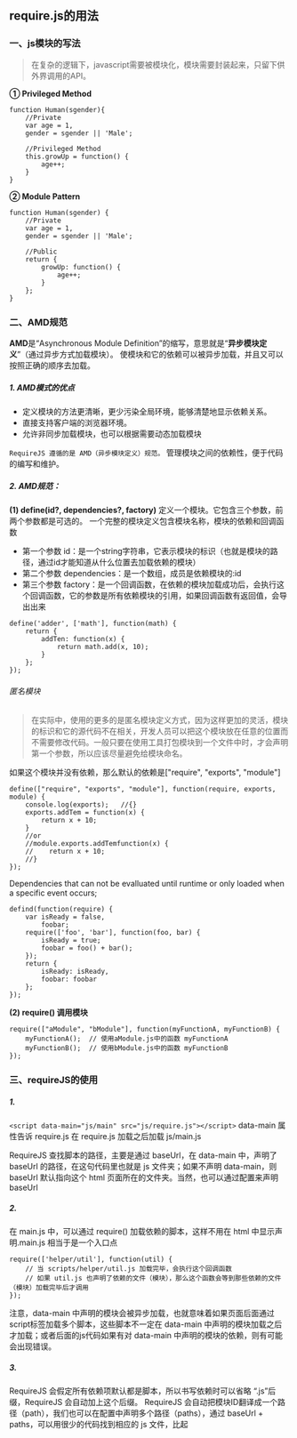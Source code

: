 ##  require.js的用法


### 一、js模块的写法

> 在复杂的逻辑下，javascript需要被模块化，模块需要封装起来，只留下供外界调用的API。

**① Privileged Method**
```
function Human(sgender){
    //Private
    var age = 1,
	gender = sgender || 'Male';

    //Privileged Method
    this.growUp = function() {
        age++;
    }
}
```

**② Module Pattern**
```
function Human(sgender) {
    //Private
    var age = 1,
    gender = sgender || 'Male';

    //Public
    return {
        growUp: function() {
            age++;
        }
    };
}
```

### 二、AMD规范
**AMD**是“Asynchronous Module Definition”的缩写，意思就是“**异步模块定义**”（通过异步方式加载模块）。
使模块和它的依赖可以被异步加载，并且又可以按照正确的顺序去加载。


##### 1. AMD模式的优点 
* 定义模块的方法更清晰，更少污染全局环境，能够清楚地显示依赖关系。
* 直接支持客户端的浏览器环境。
* 允许非同步加载模块，也可以根据需要动态加载模块


`RequireJS 遵循的是 AMD（异步模块定义）规范。`
管理模块之间的依赖性，便于代码的编写和维护。



##### 2. AMD规范：
**(1) define(id?, dependencies?, factory)**
定义一个模块。它包含三个参数，前两个参数都是可选的。
一个完整的模块定义包含模块名称，模块的依赖和回调函数

* 第一个参数 id：是一个string字符串，它表示模块的标识（也就是模块的路径，通过id才能知道从什么位置去加载依赖的模块）
* 第二个参数 dependencies：是一个数组，成员是依赖模块的:id
* 第三个参数 factory：是一个回调函数，在依赖的模块加载成功后，会执行这个回调函数，它的参数是所有依赖模块的引用，如果回调函数有返回值，会导出出来


```
define('adder', ['math'], function(math) {
    return {
        addTen: function(x) {
            return math.add(x, 10);
        }
    };
});
```

###### 匿名模块
> 在实际中，使用的更多的是匿名模块定义方式，因为这样更加的灵活，模块的标识和它的源代码不在相关，开发人员可以把这个模块放在任意的位置而不需要修改代码。一般只要在使用工具打包模块到一个文件中时，才会声明第一个参数，所以应该尽量避免给模块命名。


如果这个模块并没有依赖，那么默认的依赖是["require", "exports", "module"]
```
define(["require", "exports", "module"], function(require, exports, module) {
    console.log(exports);   //{}
    exports.addTem = function(x) {
        return x + 10;
    }
	//or
	//module.exports.addTemfunction(x) {
    //    return x + 10;
    //}
});
```

Dependencies that can not be evalluated until runtime or only loaded when a specific event occurs;

```
defind(function(require) {
    var isReady = false, 
        foobar;
    require(['foo', 'bar'], function(foo, bar) {
        isReady = true;
        foobar = foo() + bar();
    });
    return {
        isReady: isReady,
        foobar: foobar
    };
});
```

**(2) require() 调用模块**
```
require(["aModule", "bModule"], function(myFunctionA, myFunctionB) {
    myFunctionA();  // 使用aModule.js中的函数 myFunctionA
    myFunctionB();  // 使用bModule.js中的函数 myFunctionB
});
```

### 三、requireJS的使用
##### 1.
```<script data-main="js/main" src="js/require.js"></script>```
data-main 属性告诉 require.js 在 require.js  加载之后加载 js/main.js 

RequireJS 查找脚本的路径，主要是通过 baseUrl，在 data-main 中，声明了 baseUrl 的路径，在这句代码里也就是 js 文件夹；如果不声明 data-main，则 baseUrl 默认指向这个 html 页面所在的文件夹。当然，也可以通过配置来声明 baseUrl

##### 2.
在 main.js 中，可以通过 require() 加载依赖的脚本，这样不用在 html 中显示声明.main.js 相当于是一个入口点
```
require(['helper/util'], function(util) {
    // 当 scripts/helper/util.js 加载完毕，会执行这个回调函数
    // 如果 util.js 也声明了依赖的文件（模块），那么这个函数会等到那些依赖的文件（模块）加载完毕后才调用
});
```
注意，data-main 中声明的模块会被异步加载，也就意味着如果页面后面通过script标签加载多个脚本，这些脚本不一定在 data-main 中声明的模块加载之后才加载；或者后面的js代码如果有对 data-main 中声明的模块的依赖，则有可能会出现错误。

##### 3.
RequireJS 会假定所有依赖项默认都是脚本，所以书写依赖时可以省略 “.js”后缀，RequireJS 会自动加上这个后缀。
RequireJS 会自动把模块ID翻译成一个路径（path），我们也可以在配置中声明多个路径（paths），通过 baseUrl + paths，可以用很少的代码找到相应的 js 文件，比起 <script> 标签要优雅简洁很多。
如：baseUrl: 'js'
    require(['helper/util'], function() {})
则：src='js/helper/util.js'

一般来说，通过 baseUrl + paths 就可以找到js文件，不过有时候，可能会有例外，一旦 RequireJS 发现模块 ID 中包含如下的字符，那么它就不按照 baseUrl + paths 的方式来寻找这个模块的js文件了，而是采用 URL 的方式：

* 如果 ID 以 “.js” 结尾
* 如果 ID 以 “/” 开头
* 如果 ID 以 “http:” 或者 “https:” 开头

一般来说，最好使用 baseUrl + paths 的方式来声明模块ID，这样做会有更多的灵活性。同样的，我们在组织js代码文件的时候，尽量避免使用很深的路径，而最好把js文件都放置在 baseUrl 下面，最好不要超过两层的深度



##### 4.
```
requirejs.config({
    //默认从 js/lib 中加载模块
    baseUrl : 'js/lib',

    //如果模块ID以app开头，则会在 js/app 目录下寻找
    //不过要注意千万不要加上 ".js"，否则paths的规则就会失效
    paths : {
        app : '../app'
    }
});
```

```
requirejs(['jquery', 'canvas', 'app/sub'],
    function ($, canvas, sub) {
        //jQuery, canvas 和 app/sub 模块都加载完毕后，会执行这个函数

        //TODO
    }
);
```

##### 5. 定义模块
RequireJS 要求一个js文件只定义一个模块。
每加载一个模块，就会产生一个HTTP请求，RequireJS 提供了一个优化工具（r.js）

定义一个只有键值对，没有任何依赖的模块
```
define({
    color: 'black',
    size: 'M'
});
```
定义一个函数，没有依赖
```
define(function() {
    //TODO
    return {
        color: 'black',
        size: 'M'
    }
});
```


定义一个有依赖的函数，第一个参数是依赖的模块ID数组，后面是回调函数，会在所有依赖加载完毕后执行：
```
define(['cart'], function(cart) {
    //TODO
    return {
        color: 'blue',
        size: 'M',
        addToCart: function() {
            cart.add(this);
        }
    };
});
```
当然不一定只是返回Object，也可以返回一个函数：
```
define(['cart'], function(cart) {
     return function(title) {
         return title ? (window.title = title) : cart.name;
     };
});
```

##### 6. RequireJS工作原理
RequireJS 采用 head.appendChild() 的方式来加载所有依赖的脚本
```
function loadjscssfile(filename, filetype) {
    if (filetype == "js") { //作为js文件载入
        var fileref = document.createElement('script')
        fileref.setAttribute("type", "text/javascript")
        fileref.setAttribute("src", filename)
    }
    else if (filetype == "css") {  //作为css文件载入
        var fileref = document.createElement("link")
        fileref.setAttribute("rel", "stylesheet")
        fileref.setAttribute("type", "text/css")
        fileref.setAttribute("href", filename)
    }
    if (typeof fileref != "undefined")
        document.getElementsByTagName("head")[0].appendChild(fileref)
}

loadjscssfile("myscript.js", "js")
loadjscssfile("javascript.php", "js")
loadjscssfile("mystyle.css", "css")
```

##### 7. 加载非规范的模块
在加载没有实现AMD规范的模块时，RequireJS 也提供了简洁的方式，就是通过配置定义这些模块的特征
```
requirejs.config({
    // 要使用 shim 来配置没有实现 AMD 规范的模块
    // 不过注意 shim 不能用来配置已经实现 AMD 规范的模块
    shim : {
        'backbone' : {
            //定义依赖，会在 backbone.js 载入前载入这些依赖
            deps : ['underscore', 'jquery'],
            //导出 Backbone
            exports : 'Backbone'
        },
        'underscore' : {
            exports : '_'
        }
    }
});
```
//jQuery
```
requirejs.config({
    shim : {
        'jquery,colorize' : {
            deps : ['jquery'],
            exports: 'jQuery.fn.colorize'
        },
        'jquery.scroll' : {
            deps : ['jquery'],
            exports : 'jQuery.fn.scroll'
        }
    }
});
```